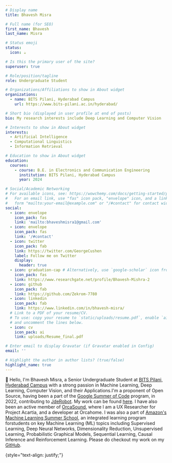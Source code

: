 ```yaml
---
# Display name
title: Bhavesh Misra

# Full name (for SEO)
first_name: Bhavesh 
last_name: Misra

# Status emoji
status:
  icon: ☕️

# Is this the primary user of the site?
superuser: true

# Role/position/tagline
role: Undergraduate Student

# Organizations/Affiliations to show in About widget
organizations:
  - name: BITS Pilani, Hyderabad Campus
    url: https://www.bits-pilani.ac.in/hyderabad/

# Short bio (displayed in user profile at end of posts)
bio: My research interests include Deep Learning and Computer Vision

# Interests to show in About widget
interests:
  - Artificial Intelligence
  - Computational Linguistics
  - Information Retrieval

# Education to show in About widget
education:
  courses:
    - course: B.E. in Electronics and Communication Engineering
      institution: BITS Pilani, Hyderabad Campus
      year: 2024

# Social/Academic Networking
# For available icons, see: https://wowchemy.com/docs/getting-started/page-builder/#icons
#   For an email link, use "fas" icon pack, "envelope" icon, and a link in the
#   form "mailto:your-email@example.com" or "/#contact" for contact widget.
social:
  - icon: envelope
    icon_pack: fas
    link: 'mailto:bhaveshmisra1@gmail.com'
  - icon: envelope
    icon_pack: fas
    link: '/#contact'
  - icon: twitter
    icon_pack: fab
    link: https://twitter.com/GeorgeCushen
    label: Follow me on Twitter
    display:
      header: true
  - icon: graduation-cap # Alternatively, use `google-scholar` icon from `ai` icon pack
    icon_pack: fas
    link: https://www.researchgate.net/profile/Bhavesh-Mishra-2
  - icon: github
    icon_pack: fab
    link: https://github.com/Zekrom-7780
  - icon: linkedin
    icon_pack: fab
    link: https://www.linkedin.com/in/bhavesh-misra/
  # Link to a PDF of your resume/CV.
  # To use: copy your resume to `static/uploads/resume.pdf`, enable `ai` icons in `params.yaml`,
  # and uncomment the lines below.
  - icon: cv
    icon_pack: ai
    link: uploads/Resume_final.pdf

# Enter email to display Gravatar (if Gravatar enabled in Config)
email: ''

# Highlight the author in author lists? (true/false)
highlight_name: true
---
```


👋 Hello, I'm Bhavesh Misra, a Senior Undergraduate Student at [BITS Pilani, Hyderabad Campus](https://www.bits-pilani.ac.in/hyderabad/) with a strong passion in Machine Learning, Deep Learning, Computer Vision, and their Applications.I'm a proponent of Open Source, having been a part of the [Google Summer of Code]() program, in 2022, contributing to [JdeRobot](). My work can be found [here](https://summerofcode.withgoogle.com/programs/2022/projects/sJVwWlZC). I have also been an active member of [OrcaSound](https://www.orcasound.net/), where I am a UX Researcher for Project Acartia, and a developer at Orcahome. I was also a part of [Amazon's Machine Learning Summer School](https://drive.google.com/file/d/12pkLPE0X5z1WG45nk6vUjg3HVjGTb2Hk/view), an integrated learning program forstudents on key Machine Learning (ML) topics including Supervised Learning, Deep Neural Networks, Dimensionality Reduction, Unsupervised Learning, Probabilistic Graphical Models, Sequential Learning, Causal Inference and Reinforcement Learning. Please do checkout my work on my [GitHub](https://github.com/Zekrom-7780).

{style="text-align: justify;"}

